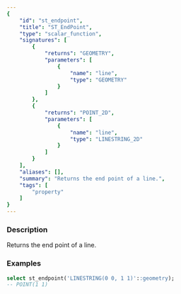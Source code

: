 ```yaml
---
{
    "id": "st_endpoint",
    "title": "ST_EndPoint",
    "type": "scalar_function",
    "signatures": [
        {
            "returns": "GEOMETRY",
            "parameters": [
                {
                    "name": "line",
                    "type": "GEOMETRY"
                }
            ]
        },
        {
            "returns": "POINT_2D",
            "parameters": [
                {
                    "name": "line",
                    "type": "LINESTRING_2D"
                }
            ]
        }
    ],
    "aliases": [],
    "summary": "Returns the end point of a line.",
    "tags": [
        "property"
    ]
}
---
```


### Description

Returns the end point of a line.

### Examples

```sql
select st_endpoint('LINESTRING(0 0, 1 1)'::geometry);
-- POINT(1 1)
```
